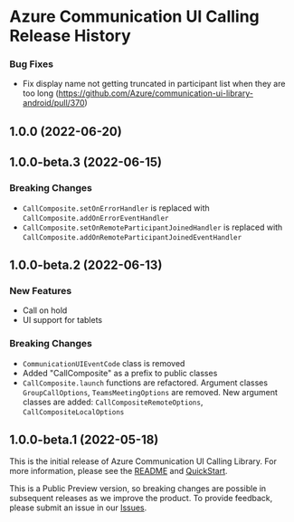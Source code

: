 # Azure Communication UI Calling Release History


### Bug Fixes
- Fix display name not getting truncated in participant list when they are too long (https://github.com/Azure/communication-ui-library-android/pull/370)

## 1.0.0 (2022-06-20)


## 1.0.0-beta.3 (2022-06-15)

### Breaking Changes
- `CallComposite.setOnErrorHandler` is replaced with `CallComposite.addOnErrorEventHandler`
- `CallComposite.setOnRemoteParticipantJoinedHandler` is replaced with `CallComposite.addOnRemoteParticipantJoinedEventHandler`
 

## 1.0.0-beta.2 (2022-06-13)

### New Features
- Call on hold
- UI support for tablets

### Breaking Changes
- `CommunicationUIEventCode` class is removed
- Added "CallComposite" as a prefix to public classes
- `CallComposite.launch` functions are refactored. Argument classes `GroupCallOptions`, `TeamsMeetingOptions` are removed. New argument classes are added: `CallCompositeRemoteOptions`, `CallCompositeLocalOptions`
 

## 1.0.0-beta.1 (2022-05-18)

This is the initial release of Azure Communication UI Calling Library. For more information, please see the [README][read_me] and [QuickStart][documentation].

This is a Public Preview version, so breaking changes are possible in subsequent releases as we improve the product. To provide feedback, please submit an issue in our [Issues](https://github.com/Azure/communication-ui-library-android/issues).

<!-- LINKS -->
[read_me]: https://github.com/Azure/communication-ui-library-android/blob/main/README.md
[documentation]: https://docs.microsoft.com/en-us/azure/communication-services/quickstarts/ui-library/get-started-call?tabs=kotlin&pivots=platform-android
